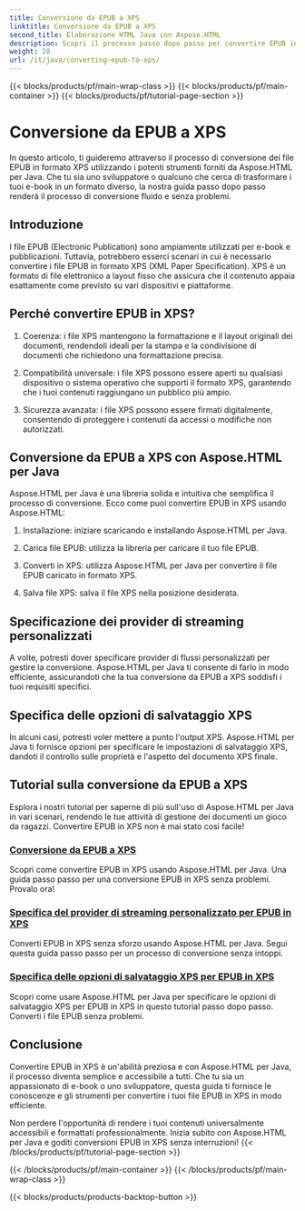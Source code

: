 ```yaml
---
title: Conversione da EPUB a XPS
linktitle: Conversione da EPUB a XPS
second_title: Elaborazione HTML Java con Aspose.HTML
description: Scopri il processo passo dopo passo per convertire EPUB in XPS usando Aspose.HTML Java. Impara a specificare provider di streaming personalizzati e opzioni di salvataggio XPS per le conversioni.
weight: 28
url: /it/java/converting-epub-to-xps/
---
```


{{< blocks/products/pf/main-wrap-class >}}
{{< blocks/products/pf/main-container >}}
{{< blocks/products/pf/tutorial-page-section >}}

# Conversione da EPUB a XPS


In questo articolo, ti guideremo attraverso il processo di conversione dei file EPUB in formato XPS utilizzando i potenti strumenti forniti da Aspose.HTML per Java. Che tu sia uno sviluppatore o qualcuno che cerca di trasformare i tuoi e-book in un formato diverso, la nostra guida passo dopo passo renderà il processo di conversione fluido e senza problemi.

## Introduzione

I file EPUB (Electronic Publication) sono ampiamente utilizzati per e-book e pubblicazioni. Tuttavia, potrebbero esserci scenari in cui è necessario convertire i file EPUB in formato XPS (XML Paper Specification). XPS è un formato di file elettronico a layout fisso che assicura che il contenuto appaia esattamente come previsto su vari dispositivi e piattaforme.

## Perché convertire EPUB in XPS?

1. Coerenza: i file XPS mantengono la formattazione e il layout originali dei documenti, rendendoli ideali per la stampa e la condivisione di documenti che richiedono una formattazione precisa.

2. Compatibilità universale: i file XPS possono essere aperti su qualsiasi dispositivo o sistema operativo che supporti il formato XPS, garantendo che i tuoi contenuti raggiungano un pubblico più ampio.

3. Sicurezza avanzata: i file XPS possono essere firmati digitalmente, consentendo di proteggere i contenuti da accessi o modifiche non autorizzati.

## Conversione da EPUB a XPS con Aspose.HTML per Java

Aspose.HTML per Java è una libreria solida e intuitiva che semplifica il processo di conversione. Ecco come puoi convertire EPUB in XPS usando Aspose.HTML:

1. Installazione: iniziare scaricando e installando Aspose.HTML per Java.

2. Carica file EPUB: utilizza la libreria per caricare il tuo file EPUB.

3. Converti in XPS: utilizza Aspose.HTML per Java per convertire il file EPUB caricato in formato XPS.

4. Salva file XPS: salva il file XPS nella posizione desiderata.

## Specificazione dei provider di streaming personalizzati

A volte, potresti dover specificare provider di flussi personalizzati per gestire la conversione. Aspose.HTML per Java ti consente di farlo in modo efficiente, assicurandoti che la tua conversione da EPUB a XPS soddisfi i tuoi requisiti specifici.

## Specifica delle opzioni di salvataggio XPS

In alcuni casi, potresti voler mettere a punto l'output XPS. Aspose.HTML per Java ti fornisce opzioni per specificare le impostazioni di salvataggio XPS, dandoti il controllo sulle proprietà e l'aspetto del documento XPS finale.

## Tutorial sulla conversione da EPUB a XPS
Esplora i nostri tutorial per saperne di più sull'uso di Aspose.HTML per Java in vari scenari, rendendo le tue attività di gestione dei documenti un gioco da ragazzi. Convertire EPUB in XPS non è mai stato così facile!
### [Conversione da EPUB a XPS](./convert-epub-to-xps/)
Scopri come convertire EPUB in XPS usando Aspose.HTML per Java. Una guida passo passo per una conversione EPUB in XPS senza problemi. Provalo ora!
### [Specifica del provider di streaming personalizzato per EPUB in XPS](./convert-epub-to-xps-specify-custom-stream-provider/)
Converti EPUB in XPS senza sforzo usando Aspose.HTML per Java. Segui questa guida passo passo per un processo di conversione senza intoppi.
### [Specifica delle opzioni di salvataggio XPS per EPUB in XPS](./convert-epub-to-xps-specify-xps-save-options/)
Scopri come usare Aspose.HTML per Java per specificare le opzioni di salvataggio XPS per EPUB in XPS in questo tutorial passo dopo passo. Converti i file EPUB senza problemi.

## Conclusione

Convertire EPUB in XPS è un'abilità preziosa e con Aspose.HTML per Java, il processo diventa semplice e accessibile a tutti. Che tu sia un appassionato di e-book o uno sviluppatore, questa guida ti fornisce le conoscenze e gli strumenti per convertire i tuoi file EPUB in XPS in modo efficiente.

Non perdere l'opportunità di rendere i tuoi contenuti universalmente accessibili e formattati professionalmente. Inizia subito con Aspose.HTML per Java e goditi conversioni EPUB in XPS senza interruzioni!
{{< /blocks/products/pf/tutorial-page-section >}}

{{< /blocks/products/pf/main-container >}}
{{< /blocks/products/pf/main-wrap-class >}}

{{< blocks/products/products-backtop-button >}}
